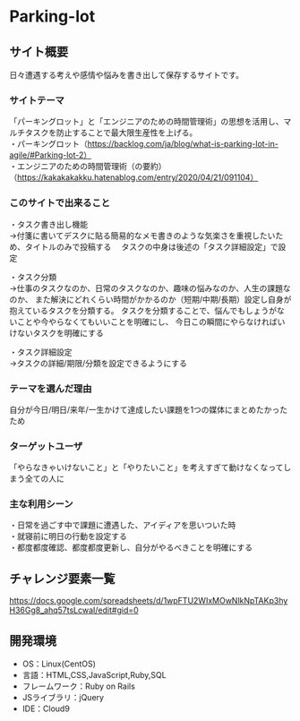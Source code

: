 # Parking-lot

## サイト概要
日々遭遇する考えや感情や悩みを書き出して保存するサイトです。


### サイトテーマ
「パーキングロット」と「エンジニアのための時間管理術」の思想を活用し、マルチタスクを防止することで最大限生産性を上げる。<br>
・パーキングロット（https://backlog.com/ja/blog/what-is-parking-lot-in-agile/#Parking-lot-2）<br>
・エンジニアのための時間管理術（の要約）（https://kakakakakku.hatenablog.com/entry/2020/04/21/091104）<br>


### このサイトで出来ること
・タスク書き出し機能<br>
→付箋に書いてデスクに貼る簡易的なメモ書きのような気楽さを重視したいため、タイトルのみで投稿する
　タスクの中身は後述の「タスク詳細設定」で設定

・タスク分類<br>
→仕事のタスクなのか、日常のタスクなのか、趣味の悩みなのか、人生の課題なのか、
 また解決にどれくらい時間がかかるのか（短期/中期/長期）設定し自身が抱えているタスクを分類する。
 タスクを分類することで、悩んでもしょうがないことや今やらなくてもいいことを明確にし、
 今日この瞬間にやらなければいけないタスクを明確にする

・タスク詳細設定<br>
→タスクの詳細/期限/分類を設定できるようにする

### テーマを選んだ理由
自分が今日/明日/来年/一生かけて達成したい課題を1つの媒体にまとめたかったため

### ターゲットユーザ
「やらなきゃいけないこと」と「やりたいこと」を考えすぎて動けなくなってしまう全ての人に

### 主な利用シーン
・日常を過ごす中で課題に遭遇した、アイディアを思いついた時<br>
・就寝前に明日の行動を設定する<br>
・都度都度確認、都度都度更新し、自分がやるべきことを明確にする

## チャレンジ要素一覧
<https://docs.google.com/spreadsheets/d/1wpFTU2WIxMOwNlkNpTAKp3hyH36Gg8_ahq57tsLcwaI/edit#gid=0>

## 開発環境
- OS：Linux(CentOS)
- 言語：HTML,CSS,JavaScript,Ruby,SQL
- フレームワーク：Ruby on Rails
- JSライブラリ：jQuery
- IDE：Cloud9



